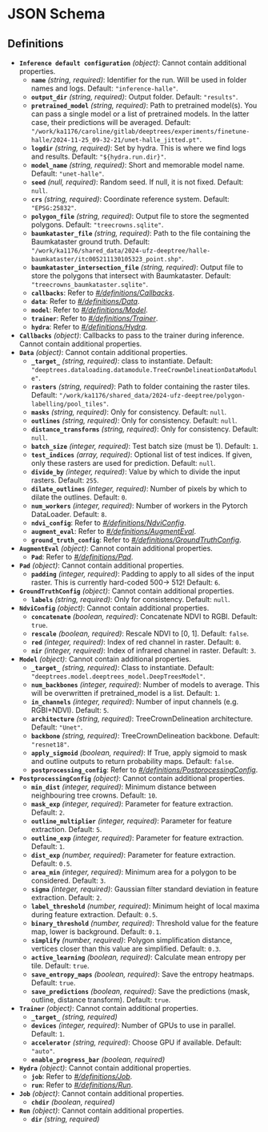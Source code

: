# JSON Schema

## Definitions

- <a id="definitions/Inference%20default%20configuration"></a>**`Inference default configuration`** *(object)*: Cannot contain additional properties.
  - **`name`** *(string, required)*: Identifier for the run. Will be used in folder names and logs. Default: `"inference-halle"`.
  - **`output_dir`** *(string, required)*: Output folder. Default: `"results"`.
  - **`pretrained_model`** *(string, required)*: Path to pretrained model(s). You can pass a single model or a list of pretrained models. In the latter case, their predictions will be averaged. Default: `"/work/ka1176/caroline/gitlab/deeptrees/experiments/finetune-halle/2024-11-25_09-32-21/unet-halle_jitted.pt"`.
  - **`logdir`** *(string, required)*: Set by hydra. This is where we find logs and results. Default: `"${hydra.run.dir}"`.
  - **`model_name`** *(string, required)*: Short and memorable model name. Default: `"unet-halle"`.
  - **`seed`** *(null, required)*: Random seed. If null, it is not fixed. Default: `null`.
  - **`crs`** *(string, required)*: Coordinate reference system. Default: `"EPSG:25832"`.
  - **`polygon_file`** *(string, required)*: Output file to store the segmented polygons. Default: `"treecrowns.sqlite"`.
  - **`baumkataster_file`** *(string, required)*: Path to the file containing the Baumkataster ground truth. Default: `"/work/ka1176/shared_data/2024-ufz-deeptree/halle-baumkataster/itc005211130105323_point.shp"`.
  - **`baumkataster_intersection_file`** *(string, required)*: Output file to store the polygons that intersect with Baumkataster. Default: `"treecrowns_baumkataster.sqlite"`.
  - **`callbacks`**: Refer to *[#/definitions/Callbacks](#definitions/Callbacks)*.
  - **`data`**: Refer to *[#/definitions/Data](#definitions/Data)*.
  - **`model`**: Refer to *[#/definitions/Model](#definitions/Model)*.
  - **`trainer`**: Refer to *[#/definitions/Trainer](#definitions/Trainer)*.
  - **`hydra`**: Refer to *[#/definitions/Hydra](#definitions/Hydra)*.
- <a id="definitions/Callbacks"></a>**`Callbacks`** *(object)*: Callbacks to pass to the trainer during inference. Cannot contain additional properties.
- <a id="definitions/Data"></a>**`Data`** *(object)*: Cannot contain additional properties.
  - **`_target_`** *(string, required)*: class to instantiate. Default: `"deeptrees.dataloading.datamodule.TreeCrownDelineationDataModule"`.
  - **`rasters`** *(string, required)*: Path to folder containing the raster tiles. Default: `"/work/ka1176/shared_data/2024-ufz-deeptree/polygon-labelling/pool_tiles"`.
  - **`masks`** *(string, required)*: Only for consistency. Default: `null`.
  - **`outlines`** *(string, required)*: Only for consistency. Default: `null`.
  - **`distance_transforms`** *(string, required)*: Only for consistency. Default: `null`.
  - **`batch_size`** *(integer, required)*: Test batch size (must be 1). Default: `1`.
  - **`test_indices`** *(array, required)*: Optional list of test indices. If given, only these rasters are used for prediction. Default: `null`.
  - **`divide_by`** *(integer, required)*: Value by which to divide the input rasters. Default: `255`.
  - **`dilate_outlines`** *(integer, required)*: Number of pixels by which to dilate the outlines. Default: `0`.
  - **`num_workers`** *(integer, required)*: Number of workers in the Pytorch DataLoader. Default: `8`.
  - **`ndvi_config`**: Refer to *[#/definitions/NdviConfig](#definitions/NdviConfig)*.
  - **`augment_eval`**: Refer to *[#/definitions/AugmentEval](#definitions/AugmentEval)*.
  - **`ground_truth_config`**: Refer to *[#/definitions/GroundTruthConfig](#definitions/GroundTruthConfig)*.
- <a id="definitions/AugmentEval"></a>**`AugmentEval`** *(object)*: Cannot contain additional properties.
  - **`Pad`**: Refer to *[#/definitions/Pad](#definitions/Pad)*.
- <a id="definitions/Pad"></a>**`Pad`** *(object)*: Cannot contain additional properties.
  - **`padding`** *(integer, required)*: Padding to apply to all sides of the input raster. This is currently hard-coded 500-> 512! Default: `6`.
- <a id="definitions/GroundTruthConfig"></a>**`GroundTruthConfig`** *(object)*: Cannot contain additional properties.
  - **`labels`** *(string, required)*: Only for consistency. Default: `null`.
- <a id="definitions/NdviConfig"></a>**`NdviConfig`** *(object)*: Cannot contain additional properties.
  - **`concatenate`** *(boolean, required)*: Concatenate NDVI to RGBI. Default: `true`.
  - **`rescale`** *(boolean, required)*: Rescale NDVI to [0, 1]. Default: `false`.
  - **`red`** *(integer, required)*: Index of red channel in raster. Default: `0`.
  - **`nir`** *(integer, required)*: Index of infrared channel in raster. Default: `3`.
- <a id="definitions/Model"></a>**`Model`** *(object)*: Cannot contain additional properties.
  - **`_target_`** *(string, required)*: Class to instantiate. Default: `"deeptrees.model.deeptrees_model.DeepTreesModel"`.
  - **`num_backbones`** *(integer, required)*: Number of models to average. This will be overwritten if pretrained_model is a list. Default: `1`.
  - **`in_channels`** *(integer, required)*: Number of input channels (e.g. RGBI+NDVI). Default: `5`.
  - **`architecture`** *(string, required)*: TreeCrownDelineation architecture. Default: `"Unet"`.
  - **`backbone`** *(string, required)*: TreeCrownDelineation backbone. Default: `"resnet18"`.
  - **`apply_sigmoid`** *(boolean, required)*: If True, apply sigmoid to mask and outline outputs to return probability maps. Default: `false`.
  - **`postprocessing_config`**: Refer to *[#/definitions/PostprocessingConfig](#definitions/PostprocessingConfig)*.
- <a id="definitions/PostprocessingConfig"></a>**`PostprocessingConfig`** *(object)*: Cannot contain additional properties.
  - **`min_dist`** *(integer, required)*: Minimum distance between neighbouring tree crowns. Default: `10`.
  - **`mask_exp`** *(integer, required)*: Parameter for feature extraction. Default: `2`.
  - **`outline_multiplier`** *(integer, required)*: Parameter for feature extraction. Default: `5`.
  - **`outline_exp`** *(integer, required)*: Parameter for feature extraction. Default: `1`.
  - **`dist_exp`** *(number, required)*: Parameter for feature extraction. Default: `0.5`.
  - **`area_min`** *(integer, required)*: Minimum area for a polygon to be considered. Default: `3`.
  - **`sigma`** *(integer, required)*: Gaussian filter standard deviation in feature extraction. Default: `2`.
  - **`label_threshold`** *(number, required)*: Minimum height of local maxima during feature extraction. Default: `0.5`.
  - **`binary_threshold`** *(number, required)*: Threshold value for the feature map, lower is background. Default: `0.1`.
  - **`simplify`** *(number, required)*: Polygon simplification distance, vertices closer than this value are simplified. Default: `0.3`.
  - **`active_learning`** *(boolean, required)*: Calculate mean entropy per tile. Default: `true`.
  - **`save_entropy_maps`** *(boolean, required)*: Save the entropy heatmaps. Default: `true`.
  - **`save_predictions`** *(boolean, required)*: Save the predictions (mask, outline, distance transform). Default: `true`.
- <a id="definitions/Trainer"></a>**`Trainer`** *(object)*: Cannot contain additional properties.
  - **`_target_`** *(string, required)*
  - **`devices`** *(integer, required)*: Number of GPUs to use in parallel. Default: `1`.
  - **`accelerator`** *(string, required)*: Choose GPU if available. Default: `"auto"`.
  - **`enable_progress_bar`** *(boolean, required)*
- <a id="definitions/Hydra"></a>**`Hydra`** *(object)*: Cannot contain additional properties.
  - **`job`**: Refer to *[#/definitions/Job](#definitions/Job)*.
  - **`run`**: Refer to *[#/definitions/Run](#definitions/Run)*.
- <a id="definitions/Job"></a>**`Job`** *(object)*: Cannot contain additional properties.
  - **`chdir`** *(boolean, required)*
- <a id="definitions/Run"></a>**`Run`** *(object)*: Cannot contain additional properties.
  - **`dir`** *(string, required)*
